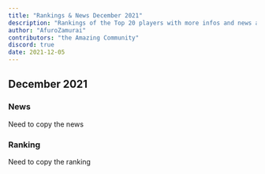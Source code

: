 ```yaml
---
title: "Rankings & News December 2021"
description: "Rankings of the Top 20 players with more infos and news about occurences from November to December 2021"
author: "AfuroZamurai"
contributors: "the Amazing Community"
discord: true
date: 2021-12-05
---
```


## December 2021

### News

Need to copy the news

### Ranking

Need to copy the ranking
